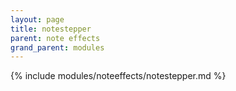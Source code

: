 ```yaml
---
layout: page
title: notestepper
parent: note effects
grand_parent: modules
---
```


{% include modules/noteeffects/notestepper.md %}
